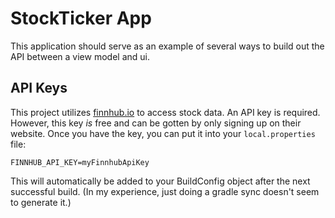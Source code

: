 # StockTicker App

This application should serve as an example of several ways to build out the API
between a view model and ui.

## API Keys

This project utilizes [finnhub.io](https://finnhub.io) to access stock data. An API
key is required. However, this key *is* free and can be gotten by only signing up on
their website. Once you have the key, you can put it into your `local.properties` file:

```
FINNHUB_API_KEY=myFinnhubApiKey
```

This will automatically be added to your BuildConfig object after the next successful
build. (In my experience, just doing a gradle sync doesn't seem to generate it.)
